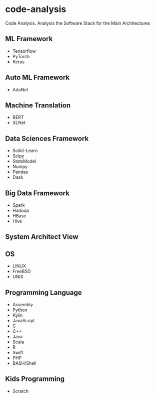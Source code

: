 # code-analysis
Code Analysis.
Analysis the Software Stack for the Main Architectures

## ML Framework
+ Tensorflow
+ PyTorch
+ Keras

## Auto ML Framework
+ AdaNet

## Machine Translation
+ BERT
+ XLNet

## Data Sciences Framework
+ Scikit-Learn
+ Scipy
+ StatsModel
+ Numpy
+ Pandas
+ Dask

## Big Data Framework
+ Spark
+ Hadoop
+ HBase
+ Hive

## System Architect View

## OS
+ LINUX
+ FreeBSD
+ UNIX

## Programming Language
+ Assembly
+ Python
+ Kylin
+ JavaScript
+ C
+ C++
+ Java
+ Scala
+ R
+ Swift
+ PHP
+ BASH/Shell

## Kids Programming
+ Scratch
